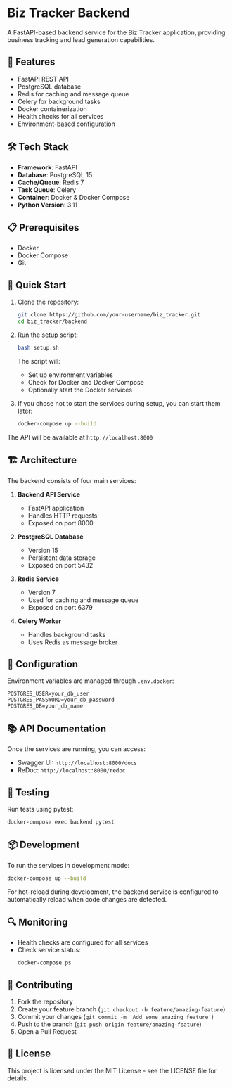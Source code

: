 # Biz Tracker Backend

A FastAPI-based backend service for the Biz Tracker application, providing business tracking and lead generation capabilities.

## 🚀 Features

- FastAPI REST API
- PostgreSQL database
- Redis for caching and message queue
- Celery for background tasks
- Docker containerization
- Health checks for all services
- Environment-based configuration

## 🛠 Tech Stack

- **Framework**: FastAPI
- **Database**: PostgreSQL 15
- **Cache/Queue**: Redis 7
- **Task Queue**: Celery
- **Container**: Docker & Docker Compose
- **Python Version**: 3.11

## 📋 Prerequisites

- Docker
- Docker Compose
- Git

## 🚀 Quick Start

1. Clone the repository:
   ```bash
   git clone https://github.com/your-username/biz_tracker.git
   cd biz_tracker/backend
   ```

2. Run the setup script:
   ```bash
   bash setup.sh
   ```
   The script will:
   - Set up environment variables
   - Check for Docker and Docker Compose
   - Optionally start the Docker services

3. If you chose not to start the services during setup, you can start them later:
   ```bash
   docker-compose up --build
   ```

The API will be available at `http://localhost:8000`

## 🏗 Architecture

The backend consists of four main services:

1. **Backend API Service**
   - FastAPI application
   - Handles HTTP requests
   - Exposed on port 8000

2. **PostgreSQL Database**
   - Version 15
   - Persistent data storage
   - Exposed on port 5432

3. **Redis Service**
   - Version 7
   - Used for caching and message queue
   - Exposed on port 6379

4. **Celery Worker**
   - Handles background tasks
   - Uses Redis as message broker

## 🔧 Configuration

Environment variables are managed through `.env.docker`:

```env
POSTGRES_USER=your_db_user
POSTGRES_PASSWORD=your_db_password
POSTGRES_DB=your_db_name
```

## 📚 API Documentation

Once the services are running, you can access:
- Swagger UI: `http://localhost:8000/docs`
- ReDoc: `http://localhost:8000/redoc`

## 🧪 Testing

Run tests using pytest:
```bash
docker-compose exec backend pytest
```

## 📦 Development

To run the services in development mode:
```bash
docker-compose up --build
```

For hot-reload during development, the backend service is configured to automatically reload when code changes are detected.

## 🔍 Monitoring

- Health checks are configured for all services
- Check service status:
  ```bash
  docker-compose ps
  ```

## 🤝 Contributing

1. Fork the repository
2. Create your feature branch (`git checkout -b feature/amazing-feature`)
3. Commit your changes (`git commit -m 'Add some amazing feature'`)
4. Push to the branch (`git push origin feature/amazing-feature`)
5. Open a Pull Request

## 📝 License

This project is licensed under the MIT License - see the LICENSE file for details. 